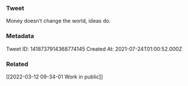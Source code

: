 ### Tweet
Money doesn’t change the world, ideas do.

### Metadata
Tweet ID: 1418737914368774145
Created At: 2021-07-24T01:00:52.000Z

### Related
[[2022-03-12 09-34-01 Work in public]]

